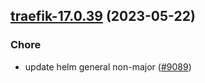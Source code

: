 

## [traefik-17.0.39](https://github.com/truecharts/charts/compare/traefik-17.0.38...traefik-17.0.39) (2023-05-22)

### Chore

- update helm general non-major ([#9089](https://github.com/truecharts/charts/issues/9089))
  
  